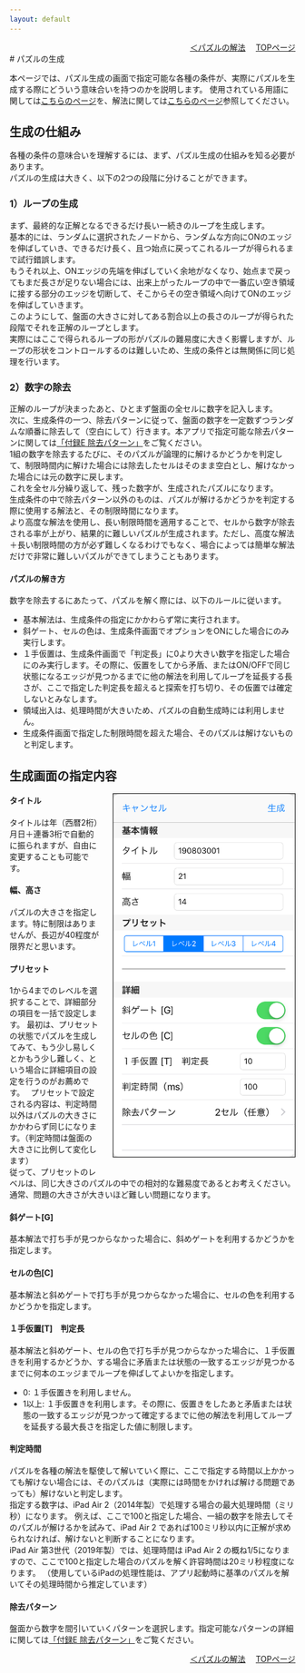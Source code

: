 ```yaml
---
layout: default
---
```


<div style="text-align: right;">
<a href="./solver.html">＜パズルの解法</a>　 <a href="./index.html">TOPページ</a>
</div>
# パズルの生成

本ページでは、パズル生成の画面で指定可能な各種の条件が、実際にパズルを生成する際にどういう意味合いを持つのかを説明します。
使用されている用語に関しては[こちらのページ](./terms.html)を、解法に関しては[こちらのページ](./solver.html)参照してください。

## 生成の仕組み

各種の条件の意味合いを理解するには、まず、パズル生成の仕組みを知る必要があります。  
パズルの生成は大きく、以下の2つの段階に分けることができます。

### 1）ループの生成

まず、最終的な正解となるできるだけ長い一続きのループを生成します。  
基本的には、ランダムに選択されたノードから、ランダムな方向にONのエッジを伸ばしていき、できるだけ長く、且つ始点に戻ってこれるループが得られるまで試行錯誤します。  
もうそれ以上、ONエッジの先端を伸ばしていく余地がなくなり、始点まで戻ってもまだ長さが足りない場合には、出来上がったループの中で一番広い空き領域に接する部分のエッジを切断して、そこからその空き領域へ向けてONのエッジを伸ばしていきます。  
このようにして、盤面の大きさに対してある割合以上の長さのループが得られた段階でそれを正解のループとします。  
実際にはここで得られるループの形がパズルの難易度に大きく影響しますが、ループの形状をコントロールするのは難しいため、生成の条件とは無関係に同じ処理を行います。

### 2）数字の除去

正解のループが決まったあと、ひとまず盤面の全セルに数字を記入します。  
次に、生成条件の一つ、除去パターンに従って、盤面の数字を一定数ずつランダムな順番に除去して（空白にして）行きます。本アプリで指定可能な除去パターンに関しては[「付録E 除去パターン」](./prunePattern.html)をご覧ください。  
1組の数字を除去するたびに、そのパズルが論理的に解けるかどうかを判定して、制限時間内に解けた場合には除去したセルはそのまま空白とし、解けなかった場合には元の数字に戻します。  
これを全セル分繰り返して、残った数字が、生成されたパズルになります。  
生成条件の中で除去パターン以外のものは、パズルが解けるかどうかを判定する際に使用する解法と、その制限時間になります。  
より高度な解法を使用し、長い制限時間を適用することで、セルから数字が除去される率が上がり、結果的に難しいパズルが生成されます。ただし、高度な解法＋長い制限時間の方が必ず難しくなるわけでもなく、場合によっては簡単な解法だけで非常に難しいパズルができてしまうこともあります。

#### パズルの解き方

数字を除去するにあたって、パズルを解く際には、以下のルールに従います。

* 基本解法は、生成条件の指定にかかわらず常に実行されます。
* 斜ゲート、セルの色は、生成条件画面でオプションをONにした場合にのみ実行します。
* １手仮置は、生成条件画面で「判定長」に0より大きい数字を指定した場合にのみ実行します。その際に、仮置をしてから矛盾、またはON/OFFで同じ状態になるエッジが見つかるまでに他の解法を利用してループを延長する長さが、ここで指定した判定長を超えると探索を打ち切り、その仮置では確定しないとみなします。
* 領域出入は、処理時間が大きいため、パズルの自動生成時には利用しません。
* 生成条件画面で指定した制限時間を超えた場合、そのパズルは解けないものと判定します。



## 生成画面の指定内容
<img src="images/GenerateView_UP.png" width="320" height="640" style="float:right;margin-left:24px;margin-bottom:24px;border:1px #000000 solid">

#### タイトル

タイトルは年（西暦2桁）月日＋連番3桁で自動的に振られますが、自由に変更することも可能です。

#### 幅、高さ

パズルの大きさを指定します。特に制限はありませんが、長辺が40程度が限界だと思います。

#### プリセット

1から4までのレベルを選択することで、詳細部分の項目を一括で設定します。
最初は、プリセットの状態でパズルを生成してみて、もう少し易しくとかもう少し難しく、という場合に詳細項目の設定を行うのがお薦めです。　
プリセットで設定される内容は、判定時間以外はパズルの大きさにかかわらず同じになります。（判定時間は盤面の大きさに比例して変化します）  
従って、プリセットのレベルは、同じ大きさのパズルの中での相対的な難易度であるとお考えください。
通常、問題の大きさが大きいほど難しい問題になります。

#### 斜ゲート[G]

基本解法で打ち手が見つからなかった場合に、斜めゲートを利用するかどうかを指定します。

#### セルの色[C]

基本解法と斜めゲートで打ち手が見つからなかった場合に、セルの色を利用するかどうかを指定します。

#### １手仮置[T]　判定長

基本解法と斜めゲート、セルの色で打ち手が見つからなかった場合に、１手仮置きを利用するかどうか、する場合に矛盾または状態の一致するエッジが見つかるまでに何本のエッジまでループを伸ばしてよいかを指定します。

*   0: １手仮置きを利用しません。
*   1以上: １手仮置きを利用します。その際に、仮置きをしたあと矛盾または状態の一致するエッジが見つかって確定するまでに他の解法を利用してループを延長する最大長さを指定した値に制限します。

#### 判定時間

パズルを各種の解法を駆使して解いていく際に、ここで指定する時間以上かかっても解けない場合には、そのパズルは（実際には時間をかければ解ける問題であっても）解けないと判定します。  
指定する数字は、iPad Air 2（2014年製）で処理する場合の最大処理時間（ミリ秒）になります。
例えば、ここで100と指定した場合、一組の数字を除去してそのパズルが解けるかを試みて、iPad Air 2 であれば100ミリ秒以内に正解が求められなければ、解けないと判断することになります。  
iPad Air 第3世代（2019年製）では、処理時間は iPad Air 2 の概ね1/5になりますので、ここで100と指定した場合のパズルを解く許容時間は20ミリ秒程度になります。
（使用しているiPadの処理性能は、アプリ起動時に基準のパズルを解いてその処理時間から推定しています）

#### 除去パターン

盤面から数字を間引いていくパターンを選択します。指定可能なパターンの詳細に関しては[「付録E 除去パターン」](./prunePattern.html)をご覧ください。  

<div class="clearfix"></div>

<div style="text-align: right;">
<a href="./solver.html">＜パズルの解法</a>　 <a href="./index.html">TOPページ</a>
</div>




